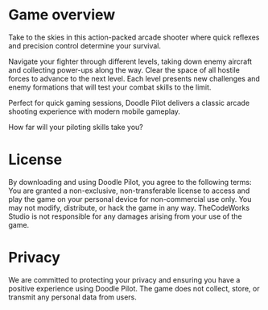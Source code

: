 # Game overview

Take to the skies in this action-packed arcade shooter where quick reflexes and precision control determine your survival.

Navigate your fighter through different levels, taking down enemy aircraft and collecting power-ups along the way. Clear the space of all hostile forces to advance to the next level. Each level presents new challenges and enemy formations that will test your combat skills to the limit.

Perfect for quick gaming sessions, Doodle Pilot delivers a classic arcade shooting experience with modern mobile gameplay.

How far will your piloting skills take you?

# License

By downloading and using Doodle Pilot, you agree to the following terms: You are granted a non-exclusive, non-transferable license to access and play the game on your personal device for non-commercial use only. You may not modify, distribute, or hack the game in any way. TheCodeWorks Studio is not responsible for any damages arising from your use of the game.

# Privacy

We are committed to protecting your privacy and ensuring you have a positive experience using Doodle Pilot. The game does not collect, store, or transmit any personal data from users.
